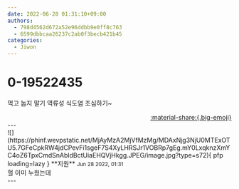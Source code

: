 ```yaml
---
date: 2022-06-28 01:31:10+09:00
authors:
  - 798d4562d672a52e96ddbb9e0ff8c763
  - 6599dbbcaa26237c2ab0f3becb421b45
categories:
  - Jiwon
---
```


# 0-19522435

<div class="post-container" markdown="1">
<div class="content-container md-sidebar__scrollwrap" markdown="1">

먹고 눕지 말기 역류성 식도염 조심하기~

</div>
</div>

<div style="text-align: right;" markdown="1">
<a href="https://weverse.io/fromis9/fanpost/0-19522435" style="text-align: right;">:material-share:{.big-emoji}</a>
</div>
---

<div class="comments-container md-sidebar__scrollwrap" markdown="1">
<div class="comment" markdown="1">
<div class='id-container' markdown="1">
![](https://phinf.wevpstatic.net/MjAyMzA2MjVfMzMg/MDAxNjg3NjU0MTExOTU5.7GFeCpkRW4jdCPevFi1sgeF7S4XyLHRSJr1VOBRp7gEg.mY0LxqknzXmYC4oZ6TpxCmdSnAbldBctUiaEHQVjHkgg.JPEG/image.jpg?type=s72){ pfp loading=lazy }
**<span class="artist">지원</span>** <small>Jun 28 2022, 01:31</small><br>
</div>
<div class='comment-body' markdown="1">
헐 이미 누웠는데
</div>
</div>
</div>
---
